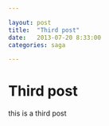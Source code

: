 ```yaml
---

layout: post
title:  "Third post"
date:   2013-07-20 8:33:00
categories: saga

---
```



# Third post

this is a third post